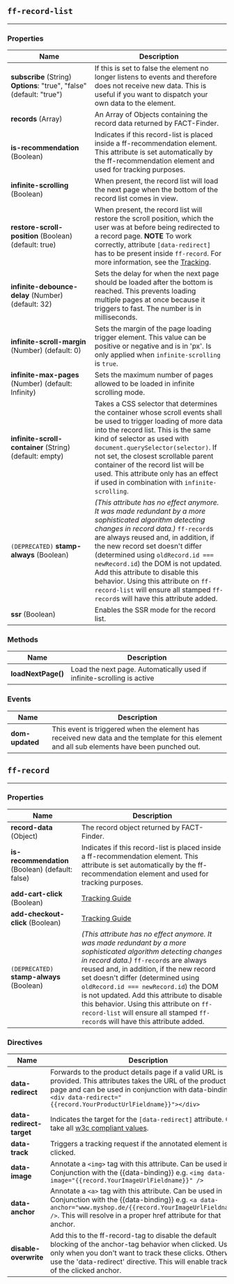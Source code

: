 ## `ff-record-list`
___
### Properties
| Name | Description |
| ---- | ----------- |
| **subscribe**&nbsp;(String) **Options**:&nbsp;"true",&nbsp;"false" (default: "true") | If this is set to false the element no longer listens to events and therefore does not receive new data. This is useful if you want to dispatch your own data to the element. |
| **records**&nbsp;(Array) | An Array of Objects containing the record data returned by FACT-Finder. |
| **is-recommendation** (Boolean) | Indicates if this record-list is placed inside a ff-recommendation element. This attribute is set automatically by the ff-recommendation element and used for tracking purposes. |
| **infinite-scrolling** (Boolean) | When present, the record list will load the next page when the bottom of the record list comes in view. |
| **restore-scroll-position** (Boolean) (default: true) | When present, the record list will restore the scroll position, which the user was at before being redirected to a record page. **NOTE** To work correctly, attribute `[data-redirect]` has to be present inside `ff-record`. For more information, see the [Tracking](documentation/3.x/tracking-guide).   |
| **infinite-debounce-delay** (Number) (default: 32) | Sets the delay for when the next page should be loaded after the bottom is reached. This prevents loading multiple pages at once because it triggers to fast. The number is in milliseconds. |
| **infinite-scroll-margin** (Number) (default: 0) |  Sets the margin of the page loading trigger element. This value can be positive or negative and is in 'px'. Is only applied when `infinite-scrolling` is `true`. |
| **infinite-max-pages** (Number) (default: Infinity) |  Sets the maximum number of pages allowed to be loaded in infinite scrolling mode. |
| **infinite-scroll-container** (String) (default: empty) | Takes a CSS selector that determines the container whose scroll events shall be used to trigger loading of more data into the record list. This is the same kind of selector as used with `document.querySelector(selector)`. If not set, the closest scrollable parent container of the record list will be used. This attribute only has an effect if used in combination with `infinite-scrolling`. |
| `(DEPRECATED)` **stamp-always** (Boolean) | _(This attribute has no effect anymore. It was made redundant by a more sophisticated algorithm detecting changes in record data.)_ `ff-record`s are always reused and, in addition, if the new record set doesn't differ (determined using `oldRecord.id === newRecord.id`) the DOM is not updated. Add this attribute to disable this behavior. Using this attribute on `ff-record-list` will ensure all stamped `ff-record`s will have this attribute added. |
| **ssr** (Boolean) | Enables the SSR mode for the record list. |

### Methods
| Name | Description |
| ---- | ----------- |
| **loadNextPage()** | Load the next page. Automatically used if infinite-scrolling is active |

### Events
| Name | Description |
| ---- | ----------- |
| **dom-updated** | This event is triggered when the element has received new data and the template for this element and all sub elements have been punched out. |

## `ff-record`
___
### Properties
| Name | Description |
| ---- | ----------- |
| **record-data** (Object) | The record object returned by FACT-Finder. |
| **is-recommendation** (Boolean) (default: false) | Indicates if this record-list is placed inside a ff-recommendation element. This attribute is set automatically by the ff-recommendation element and used for tracking purposes.|
| **add-cart-click** (Boolean) |  [Tracking Guide](/guides/tracking-guide) |
| **add-checkout-click** (Boolean) |  [Tracking Guide](/guides/tracking-guide) |
| `(DEPRECATED)` **stamp-always** (Boolean) | _(This attribute has no effect anymore. It was made redundant by a more sophisticated algorithm detecting changes in record data.)_ `ff-record`s are always reused and, in addition, if the new record set doesn't differ (determined using `oldRecord.id === newRecord.id`) the DOM is not updated. Add this attribute to disable this behavior. Using this attribute on `ff-record-list` will ensure all stamped `ff-record`s will have this attribute added. |

### Directives
| Name | Description |
| ---- | ----------- |
| **data-redirect** | Forwards to the product details page if a valid URL is provided. This attributes takes the URL of the product detail page and can be used in conjunction with data-binding e.g. `<div data-redirect="{{record.YourProductUrlFieldname}}"></div>` |
| **data-redirect-target** | Indicates the target for the `[data-redirect]` attribute. Can take all [w3c compliant values](https://www.w3schools.com/TAGS/att_a_target.asp).|
| **data-track** | Triggers a tracking request if the annotated element is clicked. |
| **data-image** | Annotate a `<img>` tag with this attribute. Can be used in Conjunction with the {{data-binding}} e.g. `<img data-image="{{record.YourImageUrlFieldname}}" />`|
| **data-anchor** | Annotate a `<a>` tag with this attribute. Can be used in Conjunction with the {{data-binding}} e.g. `<a data-anchor="www.myshop.de/{{record.YourImageUrlFieldname}}" />`. This will resolve in a proper href attribute for that anchor. |
| **disable-overwrite** | Add this to the ff-record-tag to disable the default blocking of the anchor-tag behavior when clicked. Use this only when you don't want to track these clicks. Otherwise use the 'data-redirect' directive. This will enable tracking of the clicked anchor. |



